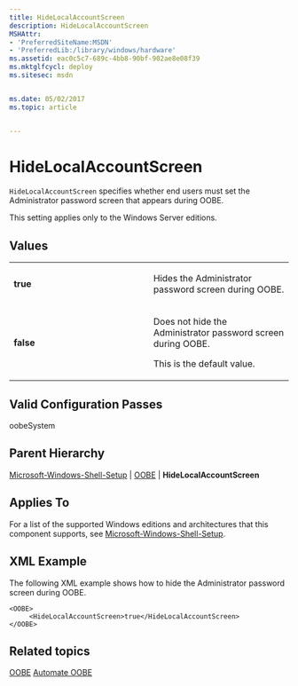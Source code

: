 ```yaml
---
title: HideLocalAccountScreen
description: HideLocalAccountScreen
MSHAttr:
- 'PreferredSiteName:MSDN'
- 'PreferredLib:/library/windows/hardware'
ms.assetid: eac0c5c7-689c-4bb8-90bf-902ae8e08f39
ms.mktglfcycl: deploy
ms.sitesec: msdn


ms.date: 05/02/2017
ms.topic: article


---
```


# HideLocalAccountScreen


`HideLocalAccountScreen` specifies whether end users must set the Administrator password screen that appears during OOBE.

This setting applies only to the Windows Server editions.

## Values


<table>
<colgroup>
<col width="50%" />
<col width="50%" />
</colgroup>
<tbody>
<tr class="odd">
<td><p><strong>true</strong></p></td>
<td><p>Hides the Administrator password screen during OOBE.</p></td>
</tr>
<tr class="even">
<td><p><strong>false</strong></p></td>
<td><p>Does not hide the Administrator password screen during OOBE.</p>
<p>This is the default value.</p></td>
</tr>
</tbody>
</table>

 

## Valid Configuration Passes


oobeSystem

## Parent Hierarchy


[Microsoft-Windows-Shell-Setup](microsoft-windows-shell-setup.md) | [OOBE](microsoft-windows-shell-setup-oobe.md) | **HideLocalAccountScreen**

## Applies To


For a list of the supported Windows editions and architectures that this component supports, see [Microsoft-Windows-Shell-Setup](microsoft-windows-shell-setup.md).

## XML Example


The following XML example shows how to hide the Administrator password screen during OOBE.

```
<OOBE>
     <HideLocalAccountScreen>true</HideLocalAccountScreen>
</OOBE>
```

## Related topics


[OOBE](microsoft-windows-shell-setup-oobe.md)
[Automate OOBE](https://docs.microsoft.com/windows-hardware/customize/desktop/automate-oobe)
